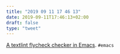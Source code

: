 ```yaml
---
title: "2019 09 11 17 46 13"
date: 2019-09-11T17:46:13+02:00
draft: false
type: "tweet"
---
```

[A textlint flycheck checker in Emacs](https://www.macs.hw.ac.uk/~rs46/posts/2018-12-29-textlint-flycheck.html). `#emacs`
